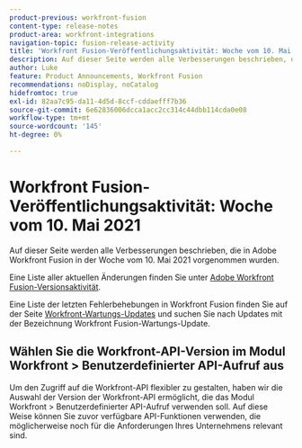 ```yaml
---
product-previous: workfront-fusion
content-type: release-notes
product-area: workfront-integrations
navigation-topic: fusion-release-activity
title: 'Workfront Fusion-Veröffentlichungsaktivität: Woche vom 10. Mai 2021'
description: Auf dieser Seite werden alle Verbesserungen beschrieben, die in Adobe Workfront Fusion in der Woche vom 10. Mai 2021 vorgenommen wurden.
author: Luke
feature: Product Announcements, Workfront Fusion
recommendations: noDisplay, noCatalog
hidefromtoc: true
exl-id: 82aa7c95-da11-4d5d-8ccf-cddaefff7b36
source-git-commit: 6e62836006dcca1acc2cc314c44dbb114cda0e08
workflow-type: tm+mt
source-wordcount: '145'
ht-degree: 0%

---
```


# Workfront Fusion-Veröffentlichungsaktivität: Woche vom 10. Mai 2021

Auf dieser Seite werden alle Verbesserungen beschrieben, die in Adobe Workfront Fusion in der Woche vom 10. Mai 2021 vorgenommen wurden.

Eine Liste aller aktuellen Änderungen finden Sie unter [Adobe Workfront Fusion-Versionsaktivität](/help/workfront-fusion/fusion-product-releases/fusion-release-activity.md).

Eine Liste der letzten Fehlerbehebungen in Workfront Fusion finden Sie auf der Seite [Workfront-Wartungs-Updates](https://experienceleague.adobe.com/docs/workfront-known-issues/releases/current-updates.html) und suchen Sie nach Updates mit der Bezeichnung Workfront Fusion-Wartungs-Update.

## Wählen Sie die Workfront-API-Version im Modul Workfront > Benutzerdefinierter API-Aufruf aus

Um den Zugriff auf die Workfront-API flexibler zu gestalten, haben wir die Auswahl der Version der Workfront-API ermöglicht, die das Modul Workfront > Benutzerdefinierter API-Aufruf verwenden soll. Auf diese Weise können Sie zuvor verfügbare API-Funktionen verwenden, die möglicherweise noch für die Anforderungen Ihres Unternehmens relevant sind.
